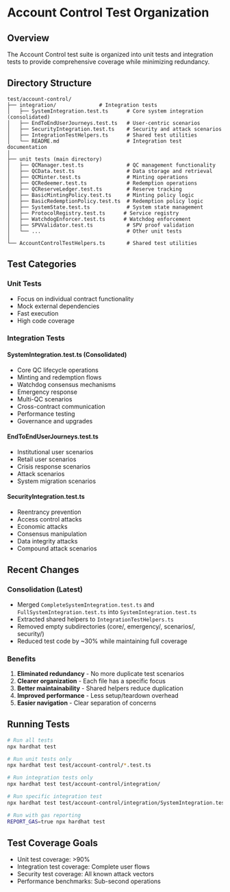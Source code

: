 # Account Control Test Organization

## Overview

The Account Control test suite is organized into unit tests and integration tests to provide comprehensive coverage while minimizing redundancy.

## Directory Structure

```
test/account-control/
├── integration/              # Integration tests
│   ├── SystemIntegration.test.ts      # Core system integration (consolidated)
│   ├── EndToEndUserJourneys.test.ts   # User-centric scenarios  
│   ├── SecurityIntegration.test.ts    # Security and attack scenarios
│   ├── IntegrationTestHelpers.ts      # Shared test utilities
│   └── README.md                      # Integration test documentation
│
├── unit tests (main directory)
│   ├── QCManager.test.ts              # QC management functionality
│   ├── QCData.test.ts                 # Data storage and retrieval
│   ├── QCMinter.test.ts               # Minting operations
│   ├── QCRedeemer.test.ts             # Redemption operations
│   ├── QCReserveLedger.test.ts        # Reserve tracking
│   ├── BasicMintingPolicy.test.ts     # Minting policy logic
│   ├── BasicRedemptionPolicy.test.ts  # Redemption policy logic
│   ├── SystemState.test.ts            # System state management
│   ├── ProtocolRegistry.test.ts      # Service registry
│   ├── WatchdogEnforcer.test.ts      # Watchdog enforcement
│   ├── SPVValidator.test.ts           # SPV proof validation
│   └── ...                            # Other unit tests
│
└── AccountControlTestHelpers.ts       # Shared test utilities

```

## Test Categories

### Unit Tests
- Focus on individual contract functionality
- Mock external dependencies
- Fast execution
- High code coverage

### Integration Tests

#### SystemIntegration.test.ts (Consolidated)
- Core QC lifecycle operations
- Minting and redemption flows
- Watchdog consensus mechanisms
- Emergency response
- Multi-QC scenarios
- Cross-contract communication
- Performance testing
- Governance and upgrades

#### EndToEndUserJourneys.test.ts
- Institutional user scenarios
- Retail user scenarios
- Crisis response scenarios
- Attack scenarios
- System migration scenarios

#### SecurityIntegration.test.ts
- Reentrancy prevention
- Access control attacks
- Economic attacks
- Consensus manipulation
- Data integrity attacks
- Compound attack scenarios

## Recent Changes

### Consolidation (Latest)
- Merged `CompleteSystemIntegration.test.ts` and `FullSystemIntegration.test.ts` into `SystemIntegration.test.ts`
- Extracted shared helpers to `IntegrationTestHelpers.ts`
- Removed empty subdirectories (core/, emergency/, scenarios/, security/)
- Reduced test code by ~30% while maintaining full coverage

### Benefits
1. **Eliminated redundancy** - No more duplicate test scenarios
2. **Clearer organization** - Each file has a specific focus
3. **Better maintainability** - Shared helpers reduce duplication
4. **Improved performance** - Less setup/teardown overhead
5. **Easier navigation** - Clear separation of concerns

## Running Tests

```bash
# Run all tests
npx hardhat test

# Run unit tests only
npx hardhat test test/account-control/*.test.ts

# Run integration tests only
npx hardhat test test/account-control/integration/

# Run specific integration test
npx hardhat test test/account-control/integration/SystemIntegration.test.ts

# Run with gas reporting
REPORT_GAS=true npx hardhat test
```

## Test Coverage Goals

- Unit test coverage: >90%
- Integration test coverage: Complete user flows
- Security test coverage: All known attack vectors
- Performance benchmarks: Sub-second operations